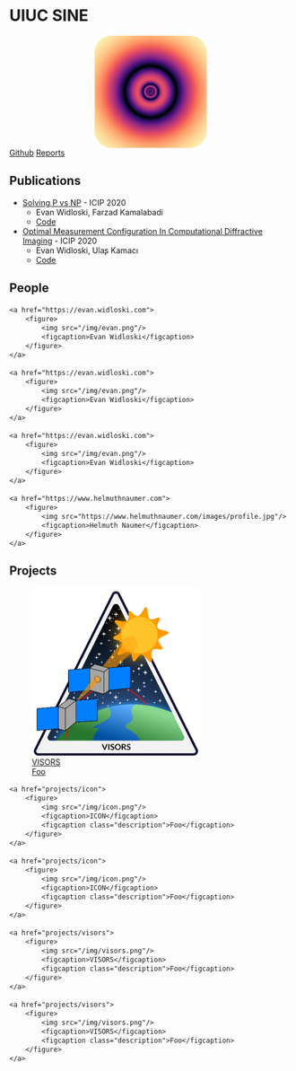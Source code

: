 # UIUC SINE

<img src="logo.png" style="margin: auto; display: block; border-radius: 30px;" width="200px">

<nav>
<span><a href="https://github.com/uiuc-sine">Github</a></span>
<span><a href="reports">Reports</a></span>
</nav>


## Publications

- [Solving P vs NP](http://example.com) - ICIP 2020
    - Evan Widloski, Farzad Kamalabadi
    - [Code](http://github.com/UIUC-SINE/mas)
- [Optimal Measurement Configuration In Computational Diffractive Imaging](http://example.com) - ICIP 2020
    - Evan Widloski, Ulaʂ Kamacı
    - [Code](https://github.com/UIUC-SINE/MAS/tree/master/reports/ICIP_2020)

## People

<div class="grid">

    <a href="https://evan.widloski.com">
        <figure>
            <img src="/img/evan.png"/>
            <figcaption>Evan Widloski</figcaption>
        </figure>
    </a>

    <a href="https://evan.widloski.com">
        <figure>
            <img src="/img/evan.png"/>
            <figcaption>Evan Widloski</figcaption>
        </figure>
    </a>

    <a href="https://evan.widloski.com">
        <figure>
            <img src="/img/evan.png"/>
            <figcaption>Evan Widloski</figcaption>
        </figure>
    </a>

    <a href="https://www.helmuthnaumer.com">
        <figure>
            <img src="https://www.helmuthnaumer.com/images/profile.jpg"/>
            <figcaption>Helmuth Naumer</figcaption>
        </figure>
    </a>

</div>

## Projects

<div class="grid">
    <a href="projects/visors">
        <figure>
            <img src="/img/visors.png"/>
            <figcaption>VISORS</figcaption>
            <figcaption class="description">Foo</figcaption>
        </figure>
    </a>

    <a href="projects/icon">
        <figure>
            <img src="/img/icon.png"/>
            <figcaption>ICON</figcaption>
            <figcaption class="description">Foo</figcaption>
        </figure>
    </a>

    <a href="projects/icon">
        <figure>
            <img src="/img/icon.png"/>
            <figcaption>ICON</figcaption>
            <figcaption class="description">Foo</figcaption>
        </figure>
    </a>

    <a href="projects/visors">
        <figure>
            <img src="/img/visors.png"/>
            <figcaption>VISORS</figcaption>
            <figcaption class="description">Foo</figcaption>
        </figure>
    </a>

    <a href="projects/visors">
        <figure>
            <img src="/img/visors.png"/>
            <figcaption>VISORS</figcaption>
            <figcaption class="description">Foo</figcaption>
        </figure>
    </a>
</div>
